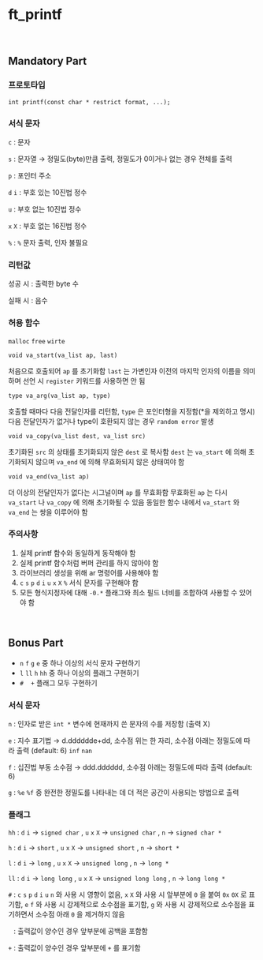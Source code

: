# ft_printf

<br>

## Mandatory Part

### 프로토타입

`int printf(const char * restrict format, ...);`

### 서식 문자

`c` : 문자

`s` : 문자열 → 정밀도(byte)만큼 출력, 정밀도가 0이거나 없는 경우 전체를 출력

`p` : 포인터 주소

`d` `i` : 부호 있는 10진법 정수

`u` : 부호 없는 10진법 정수

`x` `X` : 부호 없는 16진법 정수

`%` : `%` 문자 출력, 인자 불필요

### 리턴값

성공 시 : 출력한 byte 수

실패 시 : 음수

### 허용 함수

`malloc` `free` `wirte` 

`void va_start(va_list ap, last)`

처음으로 호출되어 `ap` 를 초기화함
`last` 는 가변인자 이전의 마지막 인자의 이름을 의미하며 선언 시 `register` 키워드를 사용하면 안 됨

`type va_arg(va_list ap, type)`

호출할 때마다 다음 전달인자를 리턴함, `type` 은 포인터형을 지정함(*을 제외하고 명시)
다음 전달인자가 없거나 type이 호환되지 않는 경우 `random error` 발생

`void va_copy(va_list dest, va_list src)`

초기화된 `src` 의 상태를 초기화되지 않은 `dest` 로 복사함
`dest` 는 `va_start` 에 의해 초기화되지 않으며 `va_end` 에 의해 무효화되지 않은 상태여야 함

`void va_end(va_list ap)`

더 이상의 전달인자가 없다는 시그널이며 `ap` 를 무효화함
무효화된 `ap` 는 다시 `va_start` 나 `va_copy` 에 의해 초기화될 수 있음
동일한 함수 내에서 `va_start` 와 `va_end` 는 쌍을 이루어야 함

### 주의사항

1. 실제 printf 함수와 동일하게 동작해야 함
2. 실제 printf 함수처럼 버퍼 관리를 하지 않아야 함
3. 라이브러리 생성을 위해 ar 명령어를 사용해야 함
4. `c` `s` `p` `d` `i` `u` `x` `X` `%` 서식 문자를 구현해야 함
5. 모든 형식지정자에 대해 `-0.*` 플래그와 최소 필드 너비를 조합하여 사용할 수 있어야 함

<br>

## Bonus Part

- `n` `f` `g` `e` 중 하나 이상의 서식 문자 구현하기
- `l` `ll` `h` `hh` 중 하나 이상의 플래그 구현하기
- `#` ` ` `+` 플래그 모두 구현하기

### 서식 문자

`n` : 인자로 받은 `int *` 변수에 현재까지 쓴 문자의 수를 저장함 (출력 X)

`e` : 지수 표기법 → d.dddddde+dd, 소수점 위는 한 자리, 소수점 아래는 정밀도에 따라 출력 (default: 6) `inf` `nan`

`f` : 십진법 부동 소수점 → ddd.dddddd, 소수점 아래는 정밀도에 따라 출력 (default: 6)

`g` : `%e` `%f` 중 완전한 정밀도를 나타내는 데 더 적은 공간이 사용되는 방법으로 출력

### 플래그

`hh` : `d` `i` → `signed char` , `u` `x` `X` → `unsigned char` , `n` → `signed char *`

`h` : `d` `i` → `short` , `u` `x` `X` → `unsigned short` , `n` → `short *`

`l` : `d` `i` → `long` , `u` `x` `X` → `unsigned long` , `n` → `long *`

`ll` : `d` `i` → `long long` , `u` `x` `X` → `unsigned long long` , `n` → `long long *`

`#` : `c` `s` `p` `d` `i` `u` `n` 와 사용 시 영향이 없음, 
`x` `X` 와 사용 시 앞부분에 `0` 을 붙여 `0x` `0X` 로 표기함, 
`e` `f` 와 사용 시 강제적으로 소수점을 표기함, 
`g` 와 사용 시 강제적으로 소수점을 표기하면서 소수점 아래 `0` 을 제거하지 않음

` ` : 출력값이 양수인 경우 앞부분에 공백을 포함함

`+` : 출력값이 양수인 경우 앞부분에 `+` 를 표기함
